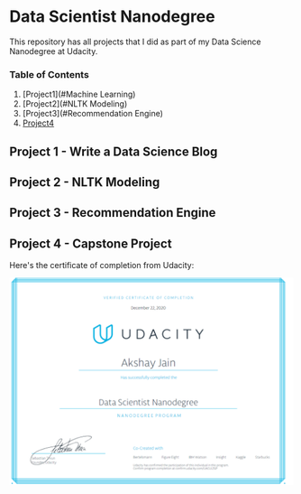 # Data Scientist Nanodegree

This repository has all projects that I did as part of my Data Science Nanodegree at Udacity.


### Table of Contents

1. [Project1](#Machine Learning)
2. [Project2](#NLTK Modeling)
3. [Project3](#Recommendation Engine)
4. [Project4](#Capstone)

## Project 1 - Write a Data Science Blog <a name="Project1"></a>


## Project 2 - NLTK Modeling <a name="Project2"></a>


## Project 3 - Recommendation Engine <a name="Project3"></a>


## Project 4 - Capstone Project <a name="Project4"></a>


Here's the certificate of completion from Udacity:

![Alt text](https://github.com/axerocks/udacity_data_scientist_nanodegree/blob/main/Udacity%20Certficate%20-%20Akshay%20Jain.PNG)
